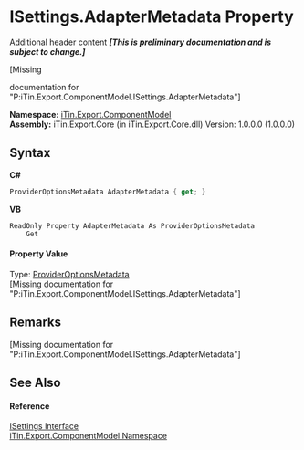 # ISettings.AdapterMetadata Property 
Additional header content _**\[This is preliminary documentation and is subject to change.\]**_

\[Missing <summary> documentation for "P:iTin.Export.ComponentModel.ISettings.AdapterMetadata"\]

**Namespace:**&nbsp;<a href="55171ca4-890c-0ab2-e812-efe82bc0b686">iTin.Export.ComponentModel</a><br />**Assembly:**&nbsp;iTin.Export.Core (in iTin.Export.Core.dll) Version: 1.0.0.0 (1.0.0.0)

## Syntax

**C#**<br />
``` C#
ProviderOptionsMetadata AdapterMetadata { get; }
```

**VB**<br />
``` VB
ReadOnly Property AdapterMetadata As ProviderOptionsMetadata
	Get
```


#### Property Value
Type: <a href="153c6c4f-d6fc-429b-f73e-0f2d08841cf1">ProviderOptionsMetadata</a><br />\[Missing <value> documentation for "P:iTin.Export.ComponentModel.ISettings.AdapterMetadata"\]

## Remarks
\[Missing <remarks> documentation for "P:iTin.Export.ComponentModel.ISettings.AdapterMetadata"\]

## See Also


#### Reference
<a href="94ca8fa3-4ba6-d3f7-614b-913fad195fff">ISettings Interface</a><br /><a href="55171ca4-890c-0ab2-e812-efe82bc0b686">iTin.Export.ComponentModel Namespace</a><br />